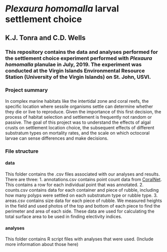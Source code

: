 # _Plexaura homomalla_ larval settlement choice
## K.J. Tonra and C.D. Wells

### This repository contains the data and analyses performed for the settlement choice experiment performed with _Plexaura homomalla_ planulae in July, 2019. The experiment was conducted at the Virgin Islands Environmental Resource Station (University of the Virgin Islands) on St. John, USVI. 

### Project summary
In complex marine habitats like the intertidal zone and coral reefs, the specific location where sessile organisms settle can determine whether they die or live to reproduce. Given the importance of this first decision, the process of habitat selection and settlement is frequently not random or passive. The goal of this project was to understand the effects of algal crusts on settlement location choice, the subsequent effects of different substratum types on mortality rates, and the scale on which octocoral larvae can sense differences and make decisions. 


### File structure
#### data
This folder contains the .csv files associated with our analyses and results. There are three: 1. annotations.csv contains point count data from [CoralNet](https://coralnet.ucsd.edu/). This contains a row for each individual point that was annotated. 2. counts.csv contains data for each container and piece of rubble, including how many polyps were settled on each substratum type or rubble type. 3. areas.csv contains size data for each piece of rubble. We measured heights in the field and used photos of the top and bottom of each piece to find the perimeter and area of each side. These data are used for calculating the total surface area to be used in finding electivity indices.

#### analyses
This folder contains R script files with analyses that were used. 
(Include more information about those here) 
